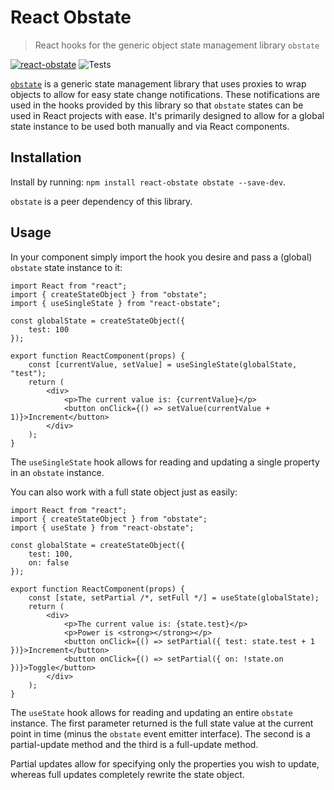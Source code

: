 # React Obstate
> React hooks for the generic object state management library `obstate`

[![react-obstate](https://img.shields.io/npm/v/react-obstate?color=blue&label=react-obstate&logo=npm&style=flat-square)](https://www.npmjs.com/package/react-obstate) ![Tests](https://github.com/perry-mitchell/react-obstate/actions/workflows/test.yml/badge.svg)

[`obstate`](https://github.com/perry-mitchell/obstate) is a generic state management library that uses proxies to wrap objects to allow for easy state change notifications. These notifications are used in the hooks provided by this library so that `obstate` states can be used in React projects with ease. It's primarily designed to allow for a global state instance to be used both manually and via React components.

## Installation

Install by running: `npm install react-obstate obstate --save-dev`.

`obstate` is a peer dependency of this library.

## Usage

In your component simply import the hook you desire and pass a (global) `obstate` state instance to it:

```tsx
import React from "react";
import { createStateObject } from "obstate";
import { useSingleState } from "react-obstate";

const globalState = createStateObject({
    test: 100
});

export function ReactComponent(props) {
    const [currentValue, setValue] = useSingleState(globalState, "test");
    return (
        <div>
            <p>The current value is: {currentValue}</p>
            <button onClick={() => setValue(currentValue + 1)}>Increment</button>
        </div>
    );
}
```

The `useSingleState` hook allows for reading and updating a single property in an `obstate` instance.

You can also work with a full state object just as easily:

```tsx
import React from "react";
import { createStateObject } from "obstate";
import { useState } from "react-obstate";

const globalState = createStateObject({
    test: 100,
    on: false
});

export function ReactComponent(props) {
    const [state, setPartial /*, setFull */] = useState(globalState);
    return (
        <div>
            <p>The current value is: {state.test}</p>
            <p>Power is <strong></strong></p>
            <button onClick={() => setPartial({ test: state.test + 1 })}>Increment</button>
            <button onClick={() => setPartial({ on: !state.on })}>Toggle</button>
        </div>
    );
}
```

The `useState` hook allows for reading and updating an entire `obstate` instance. The first parameter returned is the full state value at the current point in time (minus the `obstate` event emitter interface). The second is a partial-update method and the third is a full-update method.

Partial updates allow for specifying only the properties you wish to update, whereas full updates completely rewrite the state object.
